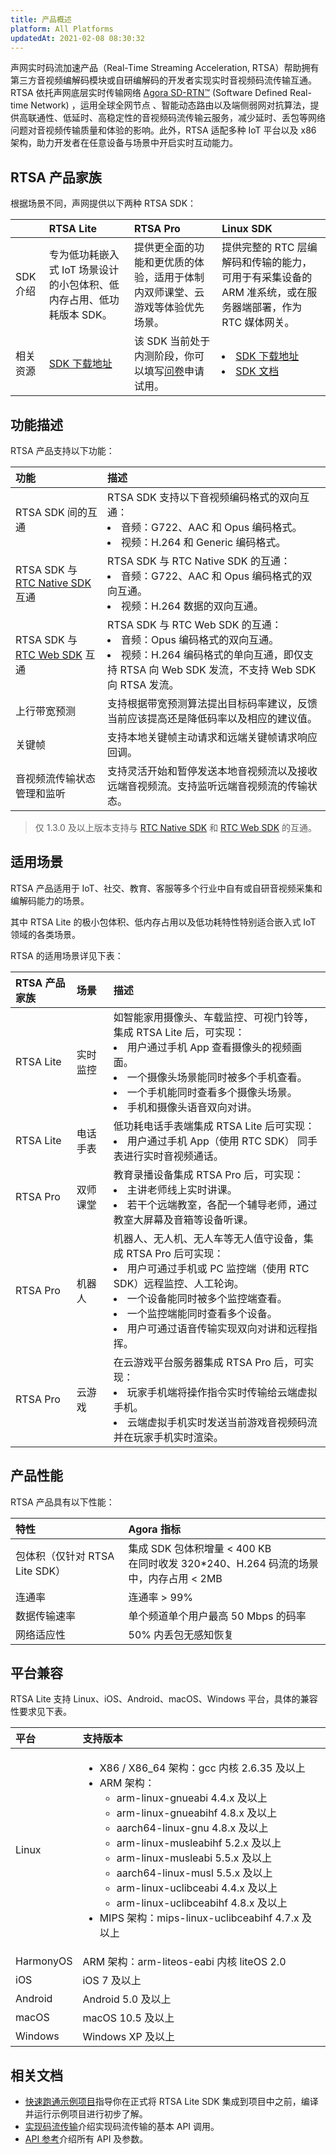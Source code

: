 ```yaml
---
title: 产品概述
platform: All Platforms
updatedAt: 2021-02-08 08:30:32
---
```


声网实时码流加速产品（Real-Time Streaming Acceleration, RTSA）帮助拥有第三方音视频编解码模块或自研编解码的开发者实现实时音视频码流传输互通。RTSA 依托声网底层实时传输网络 [Agora SD-RTN™](/cn/null/sd_rtn) (Software Defined Real-time Network) ，运用全球全网节点 、智能动态路由以及端侧弱网对抗算法，提供高联通性、低延时、高稳定性的音视频码流传输云服务，减少延时、丢包等网络问题对音视频传输质量和体验的影响。此外，RTSA 适配多种 IoT 平台以及 x86 架构，助力开发者在任意设备与场景中开启实时互动能力。

## RTSA 产品家族

根据场景不同，声网提供以下两种 RTSA SDK：

|          | RTSA Lite                                                              | RTSA Pro                                                                                 | Linux SDK                                                                                                                                                                                                                                                       |
| :------- | :--------------------------------------------------------------------- | :--------------------------------------------------------------------------------------- | :-------------------------------------------------------------------------------------------------------------------------------------------------------------------------------------------------------------------------------------------------------------- |
| SDK 介绍 | 专为低功耗嵌入式 IoT 场景设计的小包体积、低内存占用、低功耗版本 SDK。  | 提供更全面的功能和更优质的体验，适用于体制内双师课堂、云游戏等体验优先场景。             | 提供完整的 RTC 层编解码和传输的能力，可用于有采集设备的 ARM 准系统，或在服务器端部署，作为 RTC 媒体网关。                                                                                                                                                       |
| 相关资源 | [SDK 下载地址](https://docs.agora.io/cn/RTSA/downloads?platform=Linux) | 该 SDK 当前处于内测阶段，你可以填写[问卷](https://www.wjx.cn/jq/97665151.aspx)申请试用。 | <li>[SDK 下载地址](https://download.agora.io/sdk/release/Agora_Native_SDK_for_Linux_x64_rel.v3.3.200_3776_FULL_20201225_1925_ubuntu14_04_5_server_external.zip) <li>[SDK 文档](https://docs-preprod.agora.io/cn/RTSA/linux_sdk_product_overview?platform=Linux) |

## 功能描述

RTSA 产品支持以下功能：

| 功能                                                                                            | 描述                                                                                                                                                                |
| :---------------------------------------------------------------------------------------------- | :------------------------------------------------------------------------------------------------------------------------------------------------------------------ |
| RTSA SDK 间的互通                                                                               | RTSA SDK 支持以下音视频编码格式的双向互通：<li>音频：G722、AAC 和 Opus 编码格式。<li>视频：H.264 和 Generic 编码格式。                                              |
| RTSA SDK 与 [RTC Native SDK](https://docs.agora.io/cn/Agora%20Platform/term_agora_rtc_sdk) 互通 | RTSA SDK 与 RTC Native SDK 的互通：<li>音频：G722、AAC 和 Opus 编码格式的双向互通。<li>视频：H.264 数据的双向互通。                                                 |
| RTSA SDK 与 [RTC Web SDK](https://docs.agora.io/cn/Agora%20Platform/term_agora_rtc_sdk) 互通    | RTSA SDK 与 RTC Web SDK 的互通：<li>音频：Opus 编码格式的双向互通。<li>视频：H.264 编码格式的单向互通，即仅支持 RTSA 向 Web SDK 发流，不支持 Web SDK 向 RTSA 发流。 |
| 上行带宽预测                                                                                    | 支持根据带宽预测算法提出目标码率建议，反馈当前应该提高还是降低码率以及相应的建议值。                                                                                |
| 关键帧                                                                                          | 支持本地关键帧主动请求和远端关键帧请求响应回调。                                                                                                                    |
| 音视频流传输状态管理和监听                                                                      | 支持灵活开始和暂停发送本地音视频流以及接收远端音视频流。支持监听远端音视频流的传输状态。                                                                            |

> 仅 1.3.0 及以上版本支持与 [RTC Native SDK](https://docs.agora.io/cn/Agora%20Platform/term_agora_rtc_sdk) 和 [RTC Web SDK](https://docs.agora.io/cn/Agora%20Platform/term_agora_rtc_sdk) 的互通。

## 适用场景

RTSA 产品适用于 IoT、社交、教育、客服等多个行业中自有或自研音视频采集和编解码能力的场景。

其中 RTSA Lite 的极小包体积、低内存占用以及低功耗特性特别适合嵌入式 IoT 领域的各类场景。

RTSA 的适用场景详见下表：

| RTSA 产品家族 | 场景     | 描述                                                                                                                                                                                                                                                 |
| :------------ | :------- | :--------------------------------------------------------------------------------------------------------------------------------------------------------------------------------------------------------------------------------------------------- |
| RTSA Lite     | 实时监控 | 如智能家用摄像头、车载监控、可视门铃等，集成 RTSA Lite 后，可实现：<li>用户通过手机 App 查看摄像头的视频画面。<li>一个摄像头场景能同时被多个手机查看。<li>一个手机能同时查看多个摄像头场景。<li>手机和摄像头语音双向对讲。                           |
| RTSA Lite     | 电话手表 | 低功耗电话手表端集成 RTSA Lite 后可实现：<li>用户通过手机 App（使用 RTC SDK） 同手表进行实时音视频通话。                                                                                                                                             |
| RTSA Pro      | 双师课堂 | 教育录播设备集成 RTSA Pro 后，可实现：<li>主讲老师线上实时讲课。<li>若干个远端教室，各配一个辅导老师，通过教室大屏幕及音箱等设备听课。                                                                                                               |
| RTSA Pro      | 机器人   | 机器人、无人机、无人车等无人值守设备，集成 RTSA Pro 后可实现：<li>用户可通过手机或 PC 监控端（使用 RTC SDK）远程监控、人工轮询。<li>一个设备能同时被多个监控端查看。<li>一个监控端能同时查看多个设备。<li>用户可通过语音传输实现双向对讲和远程指挥。 |
| RTSA Pro      | 云游戏   | 在云游戏平台服务器集成 RTSA Pro 后，可实现：<li>玩家手机端将操作指令实时传输给云端虚拟手机。<li>云端虚拟手机实时发送当前游戏音视频码流并在玩家手机实时渲染。                                                                                         |

## 产品性能

RTSA 产品具有以下性能：

| 特性                           | Agora 指标                                                                                |
| :----------------------------- | :---------------------------------------------------------------------------------------- |
| 包体积（仅针对 RTSA Lite SDK） | 集成 SDK 包体积增量 \< 400 KB<br>在同时收发 320\*240、H.264 码流的场景中，内存占用 \< 2MB |
| 连通率                         | 连通率 > 99%                                                                              |
| 数据传输速率                   | 单个频道单个用户最高 50 Mbps 的码率                                                       |
| 网络适应性                     | 50% 内丢包无感知恢复                                                                      |

## 平台兼容

RTSA Lite 支持 Linux、iOS、Android、macOS、Windows 平台，具体的兼容性要求见下表。

| 平台      | 支持版本                                                                                                                                                                                                                                                                                                                                                                                                                                                                               |
| :-------- | :------------------------------------------------------------------------------------------------------------------------------------------------------------------------------------------------------------------------------------------------------------------------------------------------------------------------------------------------------------------------------------------------------------------------------------------------------------------------------------- |
| Linux     | <ul><li>X86 / X86_64 架构：gcc 内核 2.6.35 及以上</li><li>ARM 架构：<ul><li>arm-linux-gnueabi 4.4.x 及以上</li><li>arm-linux-gnueabihf 4.8.x 及以上</li><li>aarch64-linux-gnu 4.8.x 及以上</li><li>arm-linux-musleabihf 5.2.x 及以上</li><li>arm-linux-musleabi 5.5.x 及以上</li><li>aarch64-linux-musl 5.5.x 及以上</li><li>arm-linux-uclibceabi 4.4.x 及以上</li><li>arm-linux-uclibceabihf 4.8.x 及以上</li></ul></li><li>MIPS 架构：mips-linux-uclibceabihf 4.7.x 及以上</li></ul> |
| HarmonyOS | ARM 架构：arm-liteos-eabi 内核 liteOS 2.0                                                                                                                                                                                                                                                                                                                                                                                                                                              |
| iOS       | iOS 7 及以上                                                                                                                                                                                                                                                                                                                                                                                                                                                                           |
| Android   | Android 5.0 及以上                                                                                                                                                                                                                                                                                                                                                                                                                                                                     |
| macOS     | macOS 10.5 及以上                                                                                                                                                                                                                                                                                                                                                                                                                                                                      |
| Windows   | Windows XP 及以上                                                                                                                                                                                                                                                                                                                                                                                                                                                                      |

## 相关文档

- [快速跑通示例项目](./demo_guide_linux)指导你在正式将 RTSA Lite SDK 集成到项目中之前，编译并运行示例项目进行初步了解。
- [实现码流传输](./transmit_streams_linux)介绍实现码流传输的基本 API 调用。
- [ API 参考](./API%20Reference/rtsa_c/index.html)介绍所有 API 及参数。
